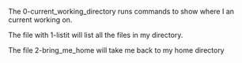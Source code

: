The 0-current_working_directory runs commands to show where I an current working
on.

The file with 1-listit will list all the files in my directory.

The file 2-bring_me_home will take me back to my home directory 
